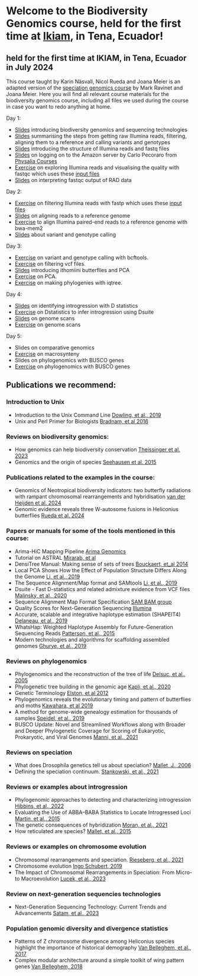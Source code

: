 # Welcome to the Biodiversity Genomics course, held for the first time at [Ikiam](https://www.ikiam.edu.ec), in Tena, Ecuador!
## held for the first time at IKIAM, in Tena, Ecuador in July 2024
This course taught by Karin Näsvall, Nicol Rueda and Joana Meier is an adapted version of the [speciation genomics course](https://speciationgenomics.github.io/) by Mark Ravinet and Joana Meier. Here you will find all relevant course materials for the biodiversity genomics course, including all files we used during the course in case you want to redo anything at home.

Day 1:
- [Slides](slide_presentations/01_Welcome_BiodiversityGenomics_introduction.pdf) introducing biodiversity genomics and sequencing technologies
- [Slides](slide_presentations/02_Summary_reads-vcf.pdf) summarising the steps from getting raw Illumina reads, filtering, aligning them to a reference and calling variants and genotypes
- [Slides](slide_presentations/03_Raw_sequences_and_quality_control.pdf) introducing the structure of Illumina reads and fastq files
- [Slides](exercises/Connecting_to_the_Amazon_server.pdf) on logging on to the Amazon server by Carlo Pecoraro from [Physalia Courses](https://www.physalia-courses.org)
- [Exercise](exercises/01_RawReadsExploration_fastqc.md) on exploring Illumina reads and visualising the quality with fastqc which uses these [input files](input_files/raw_reads)
- [Slides](slide_presentations/04_fastqc_interpretation.pdf) on interpreting fastqc output of RAD data

Day 2:
- [Exercise](02_fastp_filtering_reads.md) on filtering Illumina reads with fastp which uses these [input files](input_files/raw_reads)
- [Slides](slide_presentations/06_Aligning_reads_to_reference.pdf) on aligning reads to a reference genome
- [Exercise](03_Mapping_to_a_reference_genome.md) to align Illumina paired-end reads to a reference genome with bwa-mem2
- [Slides](slide_presentations/07_Variant_and_genotype_calling.pdf) about variant and genotype calling

Day 3:
- [Exercise](exercises/04_variant_calling.md) on variant and genotype calling with bcftools.
- [Exercise](exercises/05_filtering_variants.md) on filtering vcf files.
- [Slides](slide_presentations/08_Ithomiini_introduction_PCA.pdf) introducing ithomiini butterflies and PCA
- [Exercise](exercises/06_pca.md) on PCA.
- [Exercise](exercises/07_iqtree.md) on making phylogenies with iqtree.

Day 4:
- [Slides](slide_presentations/09_Detecting_hybridisation_Dstats.pdf) on identifying introgression with D statistics
- [Exercise](exercises/08_Dstatistics.md) on Dstatistics to infer introgression using Dsuite
- [Slides](slide_presentations/10_Genome_scans.pdf) on genome scans
- [Exercise](exercises/09_genome_scan.md) on genome scans

Day 5:
- Slides on comparative genomics
- [Exercise](exercises/Synteny.md) on macrosynteny
- Slides on phylogenomics with BUSCO genes
- [Exercise](exercises/11_gene_trees.md) on phylogenomics with BUSCO genes


##
## Publications we recommend:

### Introduction to Unix
- Introduction to the Unix Command Line [Dowling, et al., 2019](Papers/Introduction_unix_command-may2019.pdf)
- Unix and Perl Primer for Biologists [Bradnam, et al 2016](Unix_Perl.pdf)

### Reviews on biodiversity genomics:
- How genomics can help biodiversity conservation [Theissinger et al. 2023](Papers/Theissinger_et_al-2023_Genomics_Conservation.pdf)
- Genomics and the origin of species [Seehausen et al. 2015](Papers/Seehausen_et_al-15-NatRevGenet.pdf)

### Publications related to the examples in the course:
- Genomics of Neotropical biodiversity indicators: two butterfly radiations with rampant chromosomal rearrangements and hybridisation [van der Heijden et al. 2024](Papers/vanDerHeijden_et_al-2025-Biorxiv.pdf)
- Genomic evidence reveals three W-autosome fusions in Heliconius butterflies [Rueda et al. 2024](Papers/Rueda_et_al-24-PlosGenetics.pdf)

### Papers or manuals for some of the tools mentioned in this course:
- Arima-HiC Mapping Pipeline [Arima Genomics](Papers/Arima_Mapping_UserGuide.pdf)
- Tutorial on ASTRAL [Mirarab, et al](Papers/Species_tree_Astral-tutorial.pdf)
- DensiTree Manual: Making sense of sets of trees [Bouckaert, et_al 2014](Papers/DensiTree_Manual.v2.2.pdf)
- Local PCA Shows How the Effect of Population Structure Differs Along the Genome [Li, et al., 2019](Papers/Li_2019_Local_PCA_Shows_How_the_Effect_of_Population_lostruct.pdf)
- The Sequence Alignment/Map format and SAMtools [Li, et al., 2019](Papers/Li_H_2009_The_Sequence_Alignment_Map_format_and_SAMtools.pdf)
- Dsuite - Fast D-statistics and related admixture evidence from VCF files [Malinsky, et al., 2020](Papers/Malinsky_2020_Dsuite.pdf)
- Sequence Alignment Map Format Specification [SAM BAM group](Papers/Sequence_Alignment_Map_Format_Specification.pdf)
- Quality Scores for Next-Generation Sequencing [Illumina](Papers/technote_Q-Scores.pdf)
- Accurate, scalable and integrative haplotype estimation (SHAPEIT4) [Delaneau, et al., 2019](Papers/Accurate_scalable_and_integrative_haplotype_estimation.pdf)
- WhatsHap: Weighted Haplotype Assembly for Future-Generation Sequencing Reads [Patterson, et al., 2015](Papers/WhatsHap.pdf)
- Modern technologies and algorithms for scaffolding assembled genomes [Ghurye, et al., 2019](Papers/Modern_technologies_and_algorithms_for_scaffolding_assembled_genomes.pdf)

### Reviews on phylogenomics
- Phylogenomics and the reconstruction of the tree of life [Delsuc, et al., 2005](Papers/Delsuc_F.etal.2005_PHYLOGENOMICS.pdf)
- Phylogenetic tree building in the genomic age [Kapli, et al., 2020](Papers/Kapli_phylogenomics_in_genomic_era.pdf)
- Genetic Terminology [Elston, et al 2012](Paper/Elston_2012_Genetic_Terminology.pdf)
- Phylogenomics reveals the evolutionary timing and pattern of butterflies and moths [Kawahara, et al 2019](Papers/kawahara_etal-2019_phylogenomic_reveals_evolutionary_timing_pattern_butterflies_and_moths)
- A method for genome-wide genealogy estimation for thousands of samples [Speidel, et al., 2019](Papers/A_method_for_genome_wide_genealogy.pdf)
- BUSCO Update: Novel and Streamlined Workflows along with Broader and Deeper Phylogenetic Coverage for Scoring of Eukaryotic, Prokaryotic, and Viral Genomes [Manni, et al., 2021](Papers/BUSCO_Update_Novel_and_Streamlined_Workflows.pdf)

### Reviews on speciation
- What does Drosophila genetics tell us about speciation? [Mallet, J., 2006](Papers/Mallet,J_2006_speciation.pdf)
- Defining the speciation continuum. [Stankowski, et al., 2021](Papers/Stankowski_etal,2021_Defining_the_speactiation_continuum.pdf)

### Reviews or examples about introgression
- Phylogenomic approaches to detecting and characterizing introgression [Hibbins, et al., 2022](Papers/Hibbins_M._2021._Phylogenomic_approaches_to_detecting_and_characterizing)
- Evaluating the Use of ABBA–BABA Statistics to Locate Introgressed Loci [Martin, et al., 2015](Papers/Martin_etal_2015_Evaluating_Use_ABBA–BABA_Statistics.pdf)
- The genetic consequences of hybridization [Moran, et al., 2021](Papers/The_genomic_consequences_of_hybridization.pdf)
- How reticulated are species? [Mallet, et al., 2015](Mallet_How_reticulated_are_species)

### Reviews or examples on chromosome evolution
- Chromosomal rearrangements and speciation. [Rieseberg, et al., 2021](Papers/Rieseberg,etal.,_2001_Chromosomal_rearrangement_and_speciation.pdf)
- Chromosome evolution [Ingo Schubert, 2019](Papers/Chromosome_evolution.pdf)
- The Impact of Chromosomal Rearrangements in Speciation: From Micro- to Macroevolution [Lucek, et al., 2023](Papers/The_Impact_of_Chromosomal_Rearrangements_Speciation.pdf)

### Review on next-generation sequencies technologies
- Next-Generation Sequencing Technology: Current Trends and Advancements [Satam, et al., 2023](Papers/Satam_et_al_2024_Next_generation_sequencing.pdf)

### Population genomic diversity and divergence statistics
- Patterns of Z chromosome divergence among Heliconius species highlight the importance of historical demography [Van Belleghem, et al., 2017](Van_Belleghem_2018_Patterns_of_z_chromosome.pdf)
- Complex modular architecture around a simple toolkit of wing pattern genes [Van Belleghem, 2018](VanBelleghem_2017_Complex_modular_architecture_around_simple_toolkit_of_wing_pattern_genes.pdf)
